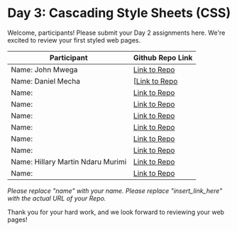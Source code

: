 # Day 3: Cascading Style Sheets (CSS)

Welcome, participants! Please submit your Day 2 assignments here. We're excited to review your first styled web pages.

| Participant | Github Repo Link                 |
| ----------- | -------------------------------- |
| Name:  John Mwega     | [Link to Repo](https://github.com/CodeDroid999/SES-WebDev-Day3-css) |
| Name:  Daniel Mecha     | [[Link to Repo](https://github.com/AyiokaMecha/SES-WebDev-Day3-css.git) |
| Name:       | [Link to Repo](insert_link_here) |
| Name:       | [Link to Repo](insert_link_here) |
| Name:       | [Link to Repo](insert_link_here) |
| Name:       | [Link to Repo](insert_link_here) |
| Name:       | [Link to Repo](insert_link_here) |
| Name:       | [Link to Repo](insert_link_here) |
| Name:  Hillary Martin Ndaru Murimi     | [Link to Repo](https://github.com/murimzz1/Ses-Web-Day3) |
| Name:       | [Link to Repo](insert_link_here) |

_Please replace "name" with your name._
_Please replace "insert_link_here" with the actual URL of your Repo._

Thank you for your hard work, and we look forward to reviewing your web pages!
